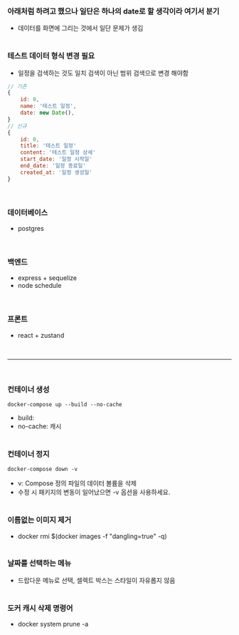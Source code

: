 ### 아래처럼 하려고 했으나 일단은 하나의 date로 할 생각이라 여기서 분기
- 데이터를 화면에 그리는 것에서 일단 문제가 생김
<br/><br/>
### 테스트 데이터 형식 변경 필요
- 일정을 검색하는 것도 일치 검색이 아닌 범위 검색으로 변경 해야함
```javascript
// 기존
{
    id: 0,
    name: '테스트 일정',
    date: new Date(), 
}
// 신규
{
    id: 0,
    title: '테스트 일정'
    content: '테스트 일정 상세'
    start_date: '일정 시작일'
    end_date: '일정 종료일'
    created_at: '일정 생성일'
}
```
<br/>

### 데이터베이스
- postgres  
<br/>

### 백엔드 
- express + sequelize
- node schedule  
<br/>

### 프론트
- react + zustand

<br/>
<hr/><br/>

### 컨테이너 생성
```
docker-compose up --build --no-cache
```
- build: 
- no-cache: 캐시 
<br/><br/>


### 컨테이너 정지
```
docker-compose down -v
```
- v: Compose 정의 파일의 데이터 볼륨을 삭제 
- 수정 시 패키지의 변동이 일어났으면 -v 옵션을 사용하세요.
<br/><br/>

### 이름없는 이미지 제거
- docker rmi $(docker images -f "dangling=true" -q)
<br/><br/>

### 날짜를 선택하는 메뉴
- 드랍다운 메뉴로 선택, 셀렉트 박스는 스타일이 자유롭지 않음
<br/><br/>
### 도커 캐시 삭제 명령어
- docker system prune -a
<br/><br/>